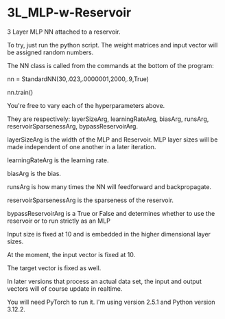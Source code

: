 # 3L_MLP-w-Reservoir
3 Layer MLP NN attached to a reservoir.

To try, just run the python script. The weight matrices and input vector will be assigned random numbers.

The NN class is called from the commands at the bottom of the program:

nn = StandardNN(30,.023,.0000001,2000,.9,True)

nn.train()

You're free to vary each of the hyperparameters above. 

They are respectively: layerSizeArg, learningRateArg, biasArg, runsArg, reservoirSparsenessArg, bypassReservoirArg.

layerSizeArg is the width of the MLP and Reservoir. MLP layer sizes will be made independent of one another in a later iteration.

learningRateArg is the learning rate.

biasArg is the bias.

runsArg is how many times the NN will feedforward and backpropagate.

reservoirSparsenessArg is the sparseness of the reservoir.

bypassReservoirArg is a True or False and determines whether to use the reservoir or to run strictly as an MLP

Input size is fixed at 10 and is embedded in the higher dimensional layer sizes.

At the moment, the input vector is fixed at 10.

The target vector is fixed as well.

In later versions that process an actual data set, the input and output vectors will of course update in realtime.

You will need PyTorch to run it. I'm using version 2.5.1 and Python version 3.12.2.

